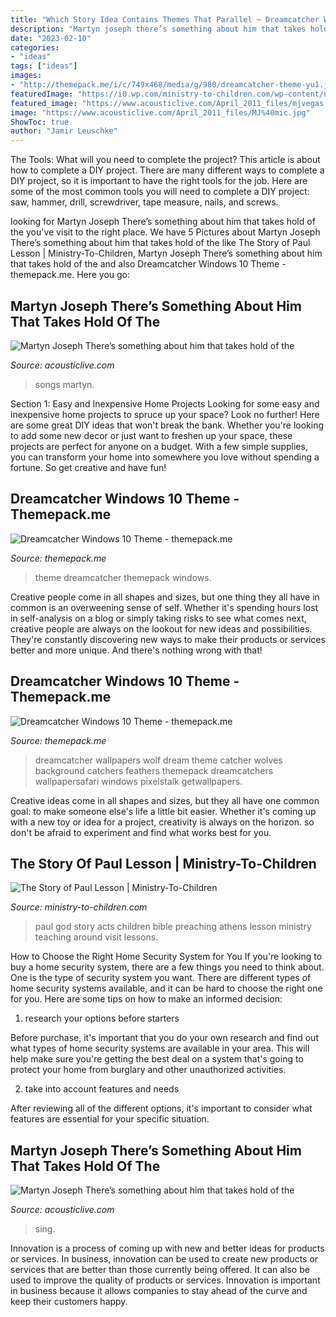 ```yaml
---
title: "Which Story Idea Contains Themes That Parallel ~ Dreamcatcher Windows 10 Theme"
description: "Martyn joseph there’s something about him that takes hold of the"
date: "2023-02-10"
categories:
- "ideas"
tags: ["ideas"]
images:
- "http://themepack.me/i/c/749x468/media/g/980/dreamcatcher-theme-yu1.jpg"
featuredImage: "https://i0.wp.com/ministry-to-children.com/wp-content/uploads/2013/08/Paul-teaching-preaching.jpg?fit=1628%2C924&amp;ssl=1"
featured_image: "https://www.acousticlive.com/April_2011_files/mjvegas.jpg"
image: "https://www.acousticlive.com/April_2011_files/MJ%40mic.jpg"
ShowToc: true
author: "Jamir Leuschke"
---
```



The Tools: What will you need to complete the project?
This article is about how to complete a DIY project. There are many different ways to complete a DIY project, so it is important to have the right tools for the job. Here are some of the most common tools you will need to complete a DIY project: saw, hammer, drill, screwdriver, tape measure, nails, and screws.

	

		
looking for Martyn Joseph There’s something about him that takes hold of the you've visit to the right place. We have 5 Pictures about Martyn Joseph There’s something about him that takes hold of the like The Story of Paul Lesson | Ministry-To-Children, Martyn Joseph There’s something about him that takes hold of the and also Dreamcatcher Windows 10 Theme - themepack.me. Here you go:
		
    
## Martyn Joseph There’s Something About Him That Takes Hold Of The

<img loading=lazy src="https://www.acousticlive.com/April_2011_files/mjvegas.jpg" onerror="this.onerror=null;this.src='https://tse1.mm.bing.net/th?id=OIP.e3MmXFUF0dnAacOXfh1XcAAAAA&amp;pid=15.1';" alt="Martyn Joseph There’s something about him that takes hold of the">

_Source: acousticlive.com_

>songs martyn. 

	

Section 1: Easy and Inexpensive Home Projects
Looking for some easy and inexpensive home projects to spruce up your space? Look no further! Here are some great DIY ideas that won't break the bank.
Whether you're looking to add some new decor or just want to freshen up your space, these projects are perfect for anyone on a budget. With a few simple supplies, you can transform your home into somewhere you love without spending a fortune. So get creative and have fun!

    
## Dreamcatcher Windows 10 Theme - Themepack.me

<img loading=lazy src="https://themepack.me/i/c/749x468/media/g/980/dreamcatcher-theme-wm9.jpg" onerror="this.onerror=null;this.src='https://tse3.mm.bing.net/th?id=OIP.tYhnNj--lu_lr4CrAZnciAE8DF&amp;pid=15.1';" alt="Dreamcatcher Windows 10 Theme - themepack.me">

_Source: themepack.me_

>theme dreamcatcher themepack windows. 

	

Creative people come in all shapes and sizes, but one thing they all have in common is an overweening sense of self. Whether it's spending hours lost in self-analysis on a blog or simply taking risks to see what comes next, creative people are always on the lookout for new ideas and possibilities. They're constantly discovering new ways to make their products or services better and more unique. And there's nothing wrong with that!

    
## Dreamcatcher Windows 10 Theme - Themepack.me

<img loading=lazy src="http://themepack.me/i/c/749x468/media/g/980/dreamcatcher-theme-yu1.jpg" onerror="this.onerror=null;this.src='https://tse3.mm.bing.net/th?id=OIP.ZoUA-C435rEGNmtOBfgr3wEsC7&amp;pid=15.1';" alt="Dreamcatcher Windows 10 Theme - themepack.me">

_Source: themepack.me_

>dreamcatcher wallpapers wolf dream theme catcher wolves background catchers feathers themepack dreamcatchers wallpapersafari windows pixelstalk getwallpapers. 

	

Creative ideas come in all shapes and sizes, but they all have one common goal: to make someone else's life a little bit easier. Whether it's coming up with a new toy or idea for a project, creativity is always on the horizon. so don't be afraid to experiment and find what works best for you.

    
## The Story Of Paul Lesson | Ministry-To-Children

<img loading=lazy src="https://i0.wp.com/ministry-to-children.com/wp-content/uploads/2013/08/Paul-teaching-preaching.jpg?fit=1628%2C924&amp;ssl=1" onerror="this.onerror=null;this.src='https://tse4.mm.bing.net/th?id=OIP.EY0kKtow_hlxVOlMBRspoQHaEN&amp;pid=15.1';" alt="The Story of Paul Lesson | Ministry-To-Children">

_Source: ministry-to-children.com_

>paul god story acts children bible preaching athens lesson ministry teaching around visit lessons. 

	

How to Choose the Right Home Security System for You
If you're looking to buy a home security system, there are a few things you need to think about. One is the type of security system you want. There are different types of home security systems available, and it can be hard to choose the right one for you. Here are some tips on how to make an informed decision: 
1. research your options before starters

Before purchase, it's important that you do your own research and find out what types of home security systems are available in your area. This will help make sure you're getting the best deal on a system that's going to protect your home from burglary and other unauthorized activities. 

2. take into account features and needs

After reviewing all of the different options, it's important to consider what features are essential for your specific situation.

    
## Martyn Joseph There’s Something About Him That Takes Hold Of The

<img loading=lazy src="https://www.acousticlive.com/April_2011_files/MJ%40mic.jpg" onerror="this.onerror=null;this.src='https://tse1.mm.bing.net/th?id=OIP.1cQ36zChFJX46JsKYRJoXwAAAA&amp;pid=15.1';" alt="Martyn Joseph There’s something about him that takes hold of the">

_Source: acousticlive.com_

>sing. 

	

Innovation is a process of coming up with new and better ideas for products or services. In business, innovation can be used to create new products or services that are better than those currently being offered. It can also be used to improve the quality of products or services. Innovation is important in business because it allows companies to stay ahead of the curve and keep their customers happy.

